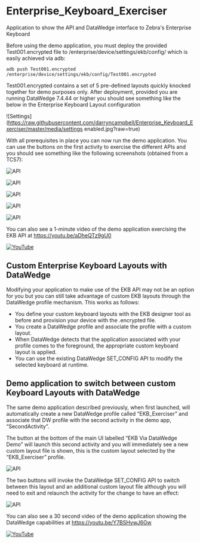 # Enterprise_Keyboard_Exerciser
Application to show the API and DataWedge interface to Zebra's Enterprise Keyboard

Before using the demo application, you must deploy the provided Test001.encrypted file to /enterprise/device/settings/ekb/config/ which is easily achieved via adb:

`adb push Test001.encrypted /enterprise/device/settings/ekb/config/Test001.encrypted`

Test001.encrypted contains a set of 5 pre-defined layouts quickly knocked together for demo purposes only.  After deployment, provided you are running DataWedge 7.4.44 or higher you should see something like the below in the Enterprise Keyboard Layout configuration

![Settings](https://raw.githubusercontent.com/darryncampbell/Enterprise_Keyboard_Exerciser/master/media/settings enabled.jpg?raw=true)

With all prerequisites in place you can now run the demo application.  You can use the buttons on the first activity to exercise the different APIs and you should see something like the following screenshots (obtained from a TC57):

![API](https://raw.githubusercontent.com/darryncampbell/Enterprise_Keyboard_Exerciser/master/media/ekb_api_1.jpg?raw=true)

![API](https://raw.githubusercontent.com/darryncampbell/Enterprise_Keyboard_Exerciser/master/media/ekb_api_2.jpg?raw=true)

![API](https://raw.githubusercontent.com/darryncampbell/Enterprise_Keyboard_Exerciser/master/media/ekb_api_3.jpg?raw=true)

![API](https://raw.githubusercontent.com/darryncampbell/Enterprise_Keyboard_Exerciser/master/media/ekb_api_4.jpg?raw=true)

![API](https://raw.githubusercontent.com/darryncampbell/Enterprise_Keyboard_Exerciser/master/media/ekb_api_5.jpg?raw=true)

You can also see a 1-minute video of the demo application exercising the EKB API at  https://youtu.be/aDheQTz9gU0

[![YouTube](https://img.youtube.com/vi/aDheQTz9gU0/0.jpg)](https://www.youtube.com/watch?v=aDheQTz9gU0)

## Custom Enterprise Keyboard Layouts with DataWedge

Modifying your application to make use of the EKB API may not be an option for you but you can still take advantage of custom EKB layouts through the DataWedge profile mechanism.
This works as follows:

- You define your custom keyboard layouts with the EKB designer tool as before and provision your device with the .encrypted file.
- You create a DataWedge profile and associate the profile with a custom layout.
- When DataWedge detects that the application associated with your profile comes to the foreground, the appropriate custom keyboard layout is applied.
- You can use the existing DataWedge SET_CONFIG API to modify the selected keyboard at runtime.

## Demo application to switch between custom Keyboard Layouts with DataWedge

The same demo application described previously, when first launched, will automatically create a new DataWedge profile called “EKB_Exerciser” and associate that DW profile with the second activity in the demo app, “SecondActivity”.

The button at the bottom of the main UI labelled “EKB Via DataWedge Demo” will launch this second activity and you will immediately see a new custom layout file is shown, this is the custom layout selected by the “EKB_Exerciser” profile.

![API](https://raw.githubusercontent.com/darryncampbell/Enterprise_Keyboard_Exerciser/master/media/dw_api_1.jpg?raw=true)

The two buttons will invoke the DataWedge SET_CONFIG API to switch between this layout and an additional custom layout file although you will need to exit and relaunch the activity for the change to have an effect:

![API](https://raw.githubusercontent.com/darryncampbell/Enterprise_Keyboard_Exerciser/master/media/dw_api_2.jpg?raw=true)

You can also see a 30 second video of the demo application showing the DataWedge capabilities at https://youtu.be/Y7BSHywJ6Gw 

[![YouTube](https://img.youtube.com/vi/Y7BSHywJ6Gw/0.jpg)](https://www.youtube.com/watch?v=Y7BSHywJ6Gw)

